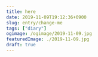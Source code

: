```yaml
---
title: here
date: 2019-11-09T19:12:36+0900
slug: entry/change-me
tags: ["diary"]
ogimage: /ogimage/2019-11-09.jpg
featuredImage: ./2019-11-09.jpg
draft: true
---
```

